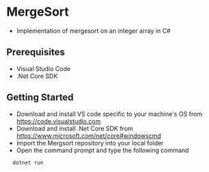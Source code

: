 # MergeSort
- Implementation of mergesort on an integer array in C#
## Prerequisites
- Visual Studio Code
- .Net Core SDK
## Getting Started
- Download and install VS code specific to your machine's OS from https://code.visualstudio.com
- Download and install .Net Core SDK from https://www.microsoft.com/net/core#windowscmd
- Import the Mergsort repository into your local folder
- Open the command prompt and type the following command
```
  dotnet run
```
